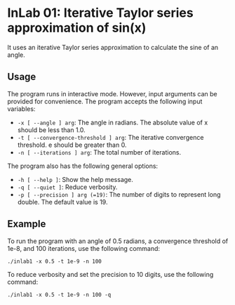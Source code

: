 <div style="display: none">
\page inlab1 InLab 01: Taylor series approximation of sin(x)
</div>

# InLab 01: Iterative Taylor series approximation of sin(x)

It uses an iterative Taylor series approximation to calculate the sine of an angle.

<div style="display: none">[TOC]</div>

## Usage
The program runs in interactive mode. However, input arguments can be provided for convenience. 
The program accepts the following input variables:

- `-x [ --angle ] arg`: The angle in radians. The absolute value of x should be less than 1.0.
- `-t [ --convergence-threshold ] arg`: The iterative convergence threshold. e should be greater than 0.
- `-n [ --iterations ] arg`: The total number of iterations.

The program also has the following general options:

- `-h [ --help ]`: Show the help message.
- `-q [ --quiet ]`: Reduce verbosity.
- `-p [ --precision ] arg (=19)`: The number of digits to represent long double. The default value is 19.

## Example

To run the program with an angle of 0.5 radians, a convergence threshold of 1e-8, and 100 iterations, use the following command:

```
./inlab1 -x 0.5 -t 1e-9 -n 100
```

To reduce verbosity and set the precision to 10 digits, use the following command:

```
./inlab1 -x 0.5 -t 1e-9 -n 100 -q
```
